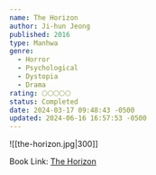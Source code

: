```yaml
---
name: The Horizon
author: Ji-hun Jeong
published: 2016
type: Manhwa
genre:
  - Horror
  - Psychological
  - Dystopia
  - Drama
rating: 🌕🌕🌕🌕🌕
status: Completed
date: 2024-03-17 09:48:43 -0500
updated: 2024-06-16 16:57:53 -0500
---
```


![[the-horizon.jpg|300]]

Book Link: [The Horizon](https://myanimelist.net/manga/125036/The_Horizon)
